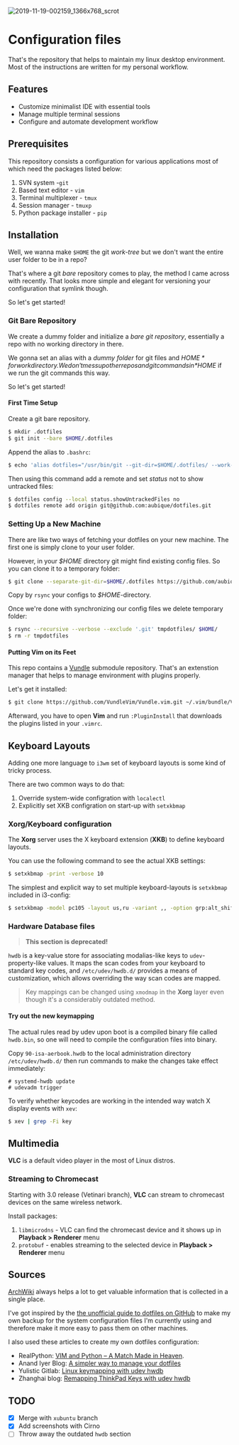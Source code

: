 ![2019-11-19-002159_1366x768_scrot](https://user-images.githubusercontent.com/36281550/69102426-b7815280-0a62-11ea-985b-8ecdc5f0cc09.png)

# Configuration files

That's the repository that helps to maintain my linux desktop environment. Most of the instructions are written for my personal workflow.

## Features

- Customize minimalist IDE with essential tools
- Manage multiple terminal sessions
- Configure and automate development workflow

## Prerequisites

This repository consists a configuration for various applications most of which need the packages listed below:

 1. SVN system -`git`
 2. Based text editor - `vim`
 3. Terminal multiplexer - `tmux`
 4. Session manager - `tmuxp`
 5. Python package installer - `pip`

## Installation

Well, we wanna make `$HOME` the git *work-tree* but we don't want the entire user folder to be in a repo?

That's where a git *bare* repository comes to play, the method I came across with recently. That looks more simple and elegant for versioning your configuration that symlink though.

So let's get started!

### Git Bare Repository

We create a dummy folder and initialize a *bare git repository*, essentially a repo with no working directory in there.

We gonna set an alias with a *dummy folder* for git files and *$HOME* for work directory. We don't mess up other repos and git commands in *$HOME* if we run the git commands this way.

So let's get started!

#### First Time Setup

Create a git bare repository.

```bash
$ mkdir .dotfiles
$ git init --bare $HOME/.dotfiles
```
Append the alias to `.bashrc`:

```bash
$ echo 'alias dotfiles="/usr/bin/git --git-dir=$HOME/.dotfiles/ --work-tree=$HOME"' >> $HOME/.bashrc
```

Then using this command add a remote and set *status* not to show untracked files:

```bash
$ dotfiles config --local status.showUntrackedFiles no
$ dotfiles remote add origin git@github.com:aubique/dotfiles.git
```

### Setting Up a New Machine

There are like two ways of fetching your dotfiles on your new machine. The first one is simply clone to your user folder.

However, in your *$HOME* directory git might find existing config files. So you can clone it to a temporary folder:

```bash
$ git clone --separate-git-dir=$HOME/.dotfiles https://github.com/aubique/dotfiles.git tmpdotfiles
```

Copy by `rsync` your configs to *$HOME*-directory.

Once we're done with synchronizing our config files we delete temporary folder:

```bash
$ rsync --recursive --verbose --exclude '.git' tmpdotfiles/ $HOME/
$ rm -r tmpdotfiles
```

#### Putting Vim on its Feet

This repo contains a [Vundle](https://github.com/gmarik/Vundle.vim) submodule repository.
That's an extenstion manager that helps to manage environment with plugins properly.

Let's get it installed:
```bash
$ git clone https://github.com/VundleVim/Vundle.vim.git ~/.vim/bundle/Vundle.vim
```

Afterward, you have to open **Vim** and run `:PluginInstall` that downloads the plugins listed in your `.vimrc`.

## Keyboard Layouts

Adding one more language to `i3wm` set of keyboard layouts is some kind of tricky process.

There are two common ways to do that:

 1. Override system-wide configration with `localectl`
 2. Explicitly set XKB configration on start-up with `setxkbmap`

### Xorg/Keyboard configuration

The **Xorg** server uses the X keyboard extension (**XKB**) to define keyboard layouts.

You can use the following command to see the actual XKB settings:
```bash
$ setxkbmap -print -verbose 10
```

The simplest and explicit way to set multiple keyboard-layouts is `setxkbmap` included in i3-config:
```bash
$ setxkbmap -model pc105 -layout us,ru -variant ,, -option grp:alt_shift_toggle -option compose:ralt
```

### Hardware Database files
> **This section is deprecated!**

`hwdb` is a key-value store for associating modalias-like keys to `udev`-property-like values. It maps the scan codes from your keyboard to standard key codes, and `/etc/udev/hwdb.d/` provides a means of customization, which allows overriding the way scan codes are mapped.

> Key mappings can be changed using `xmodmap` in the **Xorg** layer even though it's a considerably outdated method.

#### Try out the new keymapping

The actual rules read by udev upon boot is a compiled binary file called `hwdb.bin`, so one will need to compile the configuration files into binary.

Copy `90-isa-aerbook.hwdb` to the local administration directory `/etc/udev/hwdb.d/` then run commands to make the changes take effect immediately:
```
# systemd-hwdb update
# udevadm trigger
```

To verify whether keycodes are working in the intended way watch X display events with `xev`:
```bash
$ xev | grep -Fi key
```

## Multimedia

**VLC** is a default video player in the most of Linux distros.

### Streaming to Chromecast

Starting with 3.0 release (Vetinari branch), **VLC** can stream to chromecast devices on the same wireless network.

Install packages:
 1. `libmicrodns` - VLC can find the chromecast device and it shows up in **Playback > Renderer** menu
 2. `protobuf` - enables streaming to the selected device in **Playback > Renderer** menu

## Sources

[ArchWiki](https://wiki.archlinux.org/) always helps a lot to get valuable information that is collected in a single place.

I've got inspired by the [the unofficial guide to dotfiles on GitHub](https://dotfiles.github.io/) to make my own backup for the system configuration files I'm currently using and therefore make it more easy to pass them on other machines.

I also used these articles to create my own dotfiles configuration:

- RealPython: [VIM and Python – A Match Made in Heaven](https://realpython.com/vim-and-python-a-match-made-in-heaven/).
- Anand Iyer Blog: [A simpler way to manage your dotfiles](https://www.anand-iyer.com/blog/2018/a-simpler-way-to-manage-your-dotfiles.html)
- Yulistic Gitlab: [Linux keymapping with udev hwdb](https://yulistic.gitlab.io/2017/12/linux-keymapping-with-udev-hwdb/)
- Zhanghai blog: [Remapping ThinkPad Keys with udev hwdb](https://blog.zhanghai.me/remapping-keys-with-udev-hwdb)

## TODO

- [x] Merge with `xubuntu` branch
- [x] Add screenshots with Cirno
- [ ] Throw away the outdated `hwdb` section
